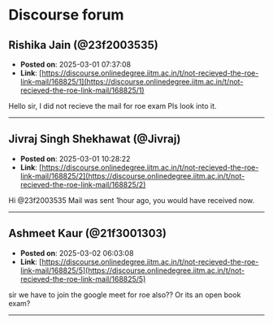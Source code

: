 # Discourse forum

## Rishika Jain (@23f2003535)
- **Posted on**: 2025-03-01 07:37:08
- **Link**: [https://discourse.onlinedegree.iitm.ac.in/t/not-recieved-the-roe-link-mail/168825/1](https://discourse.onlinedegree.iitm.ac.in/t/not-recieved-the-roe-link-mail/168825/1)

Hello sir, I did not recieve the mail for roe exam Pls look into it.

---

## Jivraj Singh Shekhawat (@Jivraj)
- **Posted on**: 2025-03-01 10:28:22
- **Link**: [https://discourse.onlinedegree.iitm.ac.in/t/not-recieved-the-roe-link-mail/168825/2](https://discourse.onlinedegree.iitm.ac.in/t/not-recieved-the-roe-link-mail/168825/2)

Hi @23f2003535
Mail was sent 1hour ago, you would have received now.

---

## Ashmeet Kaur (@21f3001303)
- **Posted on**: 2025-03-02 06:03:08
- **Link**: [https://discourse.onlinedegree.iitm.ac.in/t/not-recieved-the-roe-link-mail/168825/5](https://discourse.onlinedegree.iitm.ac.in/t/not-recieved-the-roe-link-mail/168825/5)

sir we have to join the google meet for roe also?? Or its an open book exam?

---
